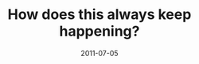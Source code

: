 ---
layout: base.njk
title : 'How does this always keep happening?' 
view_title : 'How does this always keep happening?' 
year : '2011' 
date : '2011-07-05' 
img_file : '/drawing/howdoesthisalwayskeephappening.png' 
html_file : 'howdoesthisalwayskeephappening' 
next_html : 'ithoughtyouweredifferentbutilikeit.html' 
year_order : '32' 
permalink : "title/{{html_file}}.html"
---